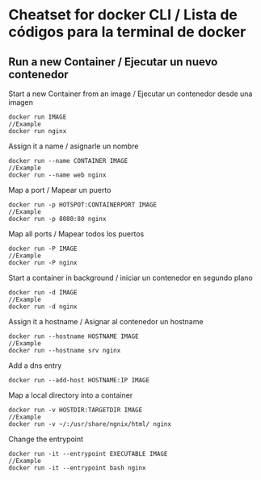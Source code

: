 # Cheatset for docker CLI / Lista de códigos para la terminal de docker

## Run  a new Container / Ejecutar un nuevo contenedor

Start a new Container from an image / Ejecutar un contenedor desde una imagen

    docker run IMAGE
    //Example
    docker run nginx

Assign it a name / asignarle un nombre

    docker run --name CONTAINER IMAGE
    //Example
    docker run --name web nginx

Map a port / Mapear un puerto

    docker run -p HOTSPOT:CONTAINERPORT IMAGE
    //Example
    docker run -p 8080:80 nginx

Map all ports / Mapear todos los puertos

    docker run -P IMAGE
    //Example
    docker run -P nginx

Start a container in background / iniciar un contenedor en segundo plano

    docker run -d IMAGE 
    //Example
    docker run -d nginx

Assign it a hostname / Asignar al contenedor un hostname

    docker run --hostname HOSTNAME IMAGE
    //Example
    docker run --hostname srv nginx

Add a dns entry

    docker run --add-host HOSTNAME:IP IMAGE

Map a local directory into a container 

    docker run -v HOSTDIR:TARGETDIR IMAGE
    //Example
    docker run -v ~/:/usr/share/ngnix/html/ nginx

Change the entrypoint

    docker run -it --entrypoint EXECUTABLE IMAGE
    //Example
    docker run -it --entrypoint bash nginx

